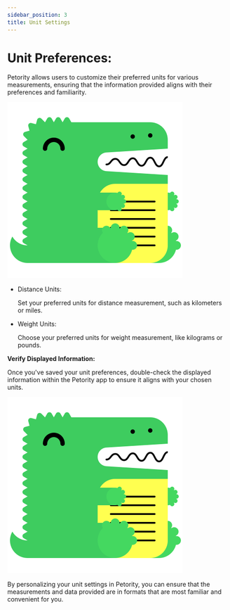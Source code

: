 ```yaml
---
sidebar_position: 3
title: Unit Settings
---
```


# Unit Preferences:
Petority allows users to customize their preferred units for various measurements, ensuring that the information provided aligns with their preferences and familiarity.

![units](/img/logo.svg)

+ Distance Units:

	Set your preferred units for distance measurement, such as kilometers or miles.

+ Weight Units:

	Choose your preferred units for weight measurement, like kilograms or pounds.

**Verify Displayed Information:**

Once you've saved your unit preferences, double-check the displayed information within the Petority app to ensure it aligns with your chosen units.

![units](/img/logo.svg)

By personalizing your unit settings in Petority, you can ensure that the measurements and data provided are in formats that are most familiar and convenient for you.